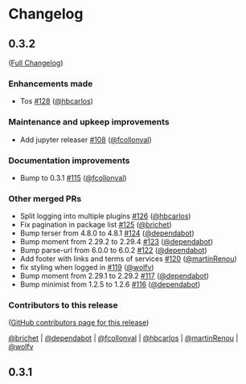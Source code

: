 # Changelog

<!-- <START NEW CHANGELOG ENTRY> -->

## 0.3.2

([Full Changelog](https://github.com/mamba-org/quetz-frontend/compare/v0.3.1...006cf4581e42abb124230a81e533592c358dd7be))

### Enhancements made

- Tos [#128](https://github.com/mamba-org/quetz-frontend/pull/128) ([@hbcarlos](https://github.com/hbcarlos))

### Maintenance and upkeep improvements

- Add jupyter releaser [#108](https://github.com/mamba-org/quetz-frontend/pull/108) ([@fcollonval](https://github.com/fcollonval))

### Documentation improvements

- Bump to 0.3.1 [#115](https://github.com/mamba-org/quetz-frontend/pull/115) ([@fcollonval](https://github.com/fcollonval))

### Other merged PRs

- Split logging into multiple plugins [#126](https://github.com/mamba-org/quetz-frontend/pull/126) ([@hbcarlos](https://github.com/hbcarlos))
- Fix pagination in package list [#125](https://github.com/mamba-org/quetz-frontend/pull/125) ([@brichet](https://github.com/brichet))
- Bump terser from 4.8.0 to 4.8.1 [#124](https://github.com/mamba-org/quetz-frontend/pull/124) ([@dependabot](https://github.com/dependabot))
- Bump moment from 2.29.2 to 2.29.4 [#123](https://github.com/mamba-org/quetz-frontend/pull/123) ([@dependabot](https://github.com/dependabot))
- Bump parse-url from 6.0.0 to 6.0.2 [#122](https://github.com/mamba-org/quetz-frontend/pull/122) ([@dependabot](https://github.com/dependabot))
- Add footer with links and terms of services [#120](https://github.com/mamba-org/quetz-frontend/pull/120) ([@martinRenou](https://github.com/martinRenou))
- fix styling when logged in [#119](https://github.com/mamba-org/quetz-frontend/pull/119) ([@wolfv](https://github.com/wolfv))
- Bump moment from 2.29.1 to 2.29.2 [#117](https://github.com/mamba-org/quetz-frontend/pull/117) ([@dependabot](https://github.com/dependabot))
- Bump minimist from 1.2.5 to 1.2.6 [#116](https://github.com/mamba-org/quetz-frontend/pull/116) ([@dependabot](https://github.com/dependabot))

### Contributors to this release

([GitHub contributors page for this release](https://github.com/mamba-org/quetz-frontend/graphs/contributors?from=2022-03-31&to=2022-08-11&type=c))

[@brichet](https://github.com/search?q=repo%3Amamba-org%2Fquetz-frontend+involves%3Abrichet+updated%3A2022-03-31..2022-08-11&type=Issues) | [@dependabot](https://github.com/search?q=repo%3Amamba-org%2Fquetz-frontend+involves%3Adependabot+updated%3A2022-03-31..2022-08-11&type=Issues) | [@fcollonval](https://github.com/search?q=repo%3Amamba-org%2Fquetz-frontend+involves%3Afcollonval+updated%3A2022-03-31..2022-08-11&type=Issues) | [@hbcarlos](https://github.com/search?q=repo%3Amamba-org%2Fquetz-frontend+involves%3Ahbcarlos+updated%3A2022-03-31..2022-08-11&type=Issues) | [@martinRenou](https://github.com/search?q=repo%3Amamba-org%2Fquetz-frontend+involves%3AmartinRenou+updated%3A2022-03-31..2022-08-11&type=Issues) | [@wolfv](https://github.com/search?q=repo%3Amamba-org%2Fquetz-frontend+involves%3Awolfv+updated%3A2022-03-31..2022-08-11&type=Issues)

<!-- <END NEW CHANGELOG ENTRY> -->

## 0.3.1
